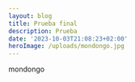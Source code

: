 ```yaml
---
layout: blog
title: Prueba final
description: Prueba
date: '2023-10-03T21:08:23+02:00'
heroImage: /uploads/mondongo.jpg
---
```

mondongo
